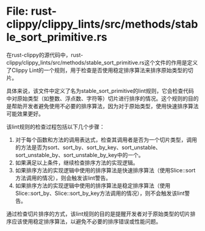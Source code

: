 # File: rust-clippy/clippy_lints/src/methods/stable_sort_primitive.rs

在rust-clippy的源代码中，rust-clippy/clippy_lints/src/methods/stable_sort_primitive.rs这个文件的作用是定义了Clippy Lint的一个规则，用于检查是否使用稳定排序算法来排序原始类型的切片。

具体来说，该文件中定义了名为stable_sort_primitive的lint规则，它会检查代码中对原始类型（如整数、浮点数、字符等）切片进行排序的情况。这个规则的目的是帮助开发者避免使用不必要的排序算法，因为对于原始类型，使用快速排序算法可能效果更好。

该lint规则的检查过程包括以下几个步骤：

1. 对于每个函数和方法的调用表达式，检查其调用者是否为一个切片类型，调用的方法是否为sort、sort_by、sort_by_key、sort_unstable、sort_unstable_by、sort_unstable_by_key中的一个。
2. 如果满足以上条件，继续检查排序方法的实现逻辑。
3. 如果排序方法的实现逻辑中使用的排序算法是快速排序算法（使用Slice::sort方法调用的情况），则会触发该lint警告。
4. 如果排序方法的实现逻辑中使用的排序算法是稳定排序算法（使用Slice::sort_by、Slice::sort_by_key方法调用的情况），则不会触发该lint警告。

通过检查切片排序的方式，该lint规则的目的是提醒开发者对于原始类型的切片排序应该使用稳定排序算法，以避免不必要的排序错误或性能问题。

